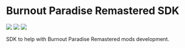 # Burnout Paradise Remastered SDK

![](https://img.shields.io/badge/Windows-0078D6?style=for-the-badge&logo=windows&logoColor=white)
![](https://img.shields.io/badge/Visual%20Studio-5C2D91?style=for-the-badge&logo=visual-studio&logoColor=white)
![](https://img.shields.io/badge/C%2B%2B-00599C?style=for-the-badge&logo=c%2B%2B&logoColor=white)

SDK to help with Burnout Paradise Remastered mods development.
